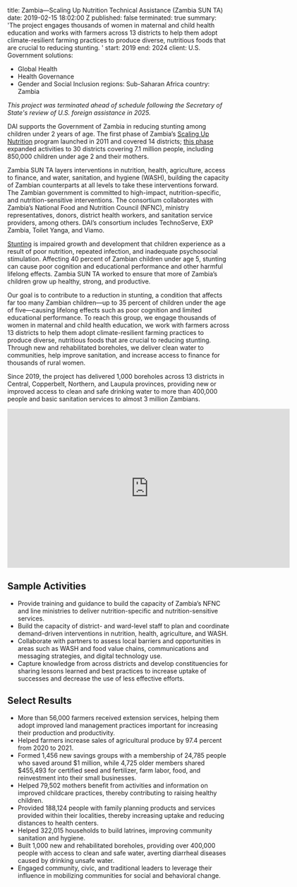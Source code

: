 
title: Zambia—Scaling Up Nutrition Technical Assistance (Zambia SUN TA)
date: 2019-02-15 18:02:00 Z
published: false
terminated: true
summary: 'The project engages thousands of women in maternal and child health education
  and works with farmers across 13 districts to help them adopt climate-resilient
  farming practices to produce diverse, nutritious foods that are crucial to reducing
  stunting. '
start: 2019
end: 2024
client: U.S. Government
solutions:
- Global Health
- Health Governance
- Gender and Social Inclusion
regions: Sub-Saharan Africa
country: Zambia


<aside><em>This project was terminated ahead of schedule following the Secretary of State's review of U.S. foreign assistance in 2025.</em></aside>

DAI supports the Government of Zambia in reducing stunting among children under 2 years of age. The first phase of Zambia’s [Scaling Up Nutrition](https://scalingupnutrition.org/) program launched in 2011 and covered 14 districts; [this phase](https://www.dai.com/news/dai-to-launch-usaid-zambia-program-to-reduce-stunting-in-young-children) expanded activities to 30 districts covering 7.1 million people, including 850,000 children under age 2 and their mothers.

Zambia SUN TA layers interventions in nutrition, health, agriculture, access to finance, and water, sanitation, and hygiene (WASH), building the capacity of Zambian counterparts at all levels to take these interventions forward. The Zambian government is committed to high-impact, nutrition-specific, and nutrition-sensitive interventions. The consortium collaborates with Zambia’s National Food and Nutrition Council (NFNC), ministry representatives, donors, district health workers, and sanitation service providers, among others. DAI’s consortium includes TechnoServe, EXP Zambia, Toilet Yanga, and Viamo.

[Stunting](https://www.who.int/nutrition/healthygrowthproj_stunted_videos/en/) is impaired growth and development that children experience as a result of poor nutrition, repeated infection, and inadequate psychosocial stimulation. Affecting 40 percent of Zambian children under age 5, stunting can cause poor cognition and educational performance and other harmful lifelong effects. Zambia SUN TA worked to ensure that more of Zambia’s children grow up healthy, strong, and productive.

Our goal is to contribute to a reduction in stunting, a condition that affects far too many Zambian children—up to 35 percent of children under the age of five—causing lifelong effects such as poor cognition and limited educational performance. To reach this group, we engage thousands of women in maternal and child health education, we work with farmers across 13 districts to help them adopt climate-resilient farming practices to produce diverse, nutritious foods that are crucial to reducing stunting. Through new and rehabilitated boreholes, we deliver clean water to communities, help improve sanitation, and increase access to finance for thousands of rural women.

Since 2019, the project has delivered 1,000 boreholes across 13 districts in Central, Copperbelt, Northern, and Laupula provinces, providing new or improved access to clean and safe drinking water to more than 400,000 people and basic sanitation services to almost 3 million Zambians.

<iframe src="https://player.vimeo.com/video/780508336?h=8a0d9ad551" width="640" height="360" frameborder="0" allow="autoplay; fullscreen; picture-in-picture" allowfullscreen></iframe>

## Sample Activities

* Provide training and guidance to build the capacity of Zambia’s NFNC and line ministries to deliver nutrition-specific and nutrition-sensitive services.
* Build the capacity of district- and ward-level staff to plan and coordinate demand-driven interventions in nutrition, health, agriculture, and WASH.
* Collaborate with partners to assess local barriers and opportunities in areas such as WASH and food value chains, communications and messaging strategies, and digital technology use.
* Capture knowledge from across districts and develop constituencies for sharing lessons learned and best practices to increase uptake of successes and decrease the use of less effective efforts.

## Select Results

* More than 56,000 farmers received extension services, helping them adopt improved land management practices important for increasing their production and productivity.
* Helped farmers increase sales of agricultural produce by 97.4 percent from 2020 to 2021.
* Formed 1,456 new savings groups with a membership of 24,785 people who saved around $1 million, while 4,725 older members shared $455,493 for certified seed and fertilizer, farm labor, food, and reinvestment into their small businesses.
* Helped 79,502 mothers benefit from activities and information on improved childcare practices, thereby contributing to raising healthy children.
* Provided 188,124 people with family planning products and services provided within their localities, thereby increasing uptake and reducing distances to health centers.
* Helped 322,015 households to build latrines, improving community sanitation and hygiene.
* Built 1,000 new and rehabilitated boreholes, providing over 400,000 people with access to clean and safe water, averting diarrheal diseases caused by drinking unsafe water.
* Engaged community, civic, and traditional leaders to leverage their influence in mobilizing communities for social and behavioral change.
